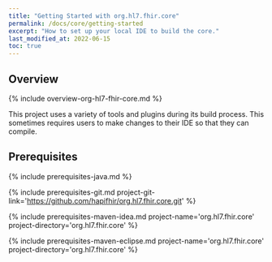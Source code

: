 ```yaml
---
title: "Getting Started with org.hl7.fhir.core"
permalink: /docs/core/getting-started
excerpt: "How to set up your local IDE to build the core."
last_modified_at: 2022-06-15
toc: true
---
```


## Overview

{% include overview-org-hl7-fhir-core.md %}

This project uses a variety of tools and plugins during its build process. This sometimes requires users to make changes to their IDE so that they can compile.

## Prerequisites

{% include prerequisites-java.md %}

{% include prerequisites-git.md project-git-link='https://github.com/hapifhir/org.hl7.fhir.core.git' %}

{% include prerequisites-maven-idea.md project-name='org.hl7.fhir.core' project-directory='org.hl7.fhir.core' %}

{% include prerequisites-maven-eclipse.md project-name='org.hl7.fhir.core' project-directory='org.hl7.fhir.core' %}


[Link-GithubProject]: https://github.com/hapifhir/org.hl7.fhir.core
[Link-OpenJDKInstall]: https://openjdk.java.net/install/

